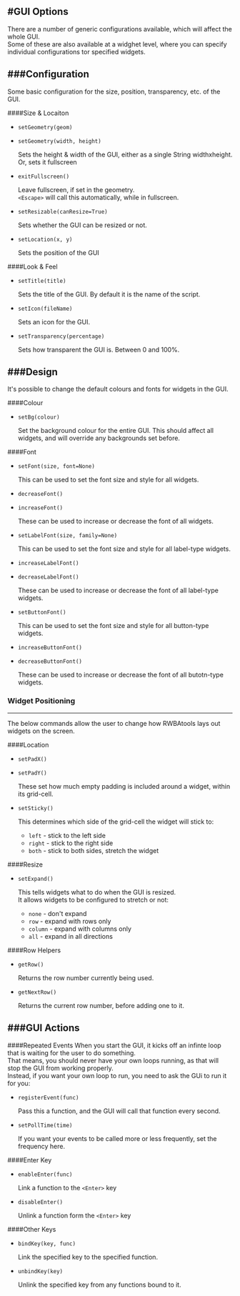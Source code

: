 #GUI Options
---
There are a number of generic configurations available, which will affect the whole GUI.  
Some of these are also available at a widghet level, where you can specify individual configurations tor specified widgets.  

###Configuration
---

Some basic configuration for the size, position, transparency, etc. of the GUI.

####Size & Locaiton

* `setGeometry(geom)`
* `setGeometry(width, height)`

    Sets the height & width of the GUI, either as a single String widthxheight.  
    Or, sets it fullscreen

* `exitFullscreen()`

    Leave fullscreen, if set in the geometry.  
    `<Escape>` will call this automatically, while in fullscreen.

* `setResizable(canResize=True)`

    Sets whether the GUI can be resized or not.

* `setLocation(x, y)`

    Sets the position of the GUI

####Look & Feel

* `setTitle(title)`

    Sets the title of the GUI. By default it is the name of the script.

* `setIcon(fileName)`

    Sets an icon for the GUI.

* `setTransparency(percentage)`

    Sets how transparent the GUI is. Between 0 and 100%.

###Design
----

It's possible to change the default colours and fonts for widgets in the GUI.

####Colour

* `setBg(colour)`

    Set the background colour for the entire GUI. This should affect all widgets, and will override any backgrounds set before.

####Font

* `setFont(size, font=None)`

    This can be used to set the font size and style for all widgets.

* `decreaseFont()`
* `increaseFont()`

    These can be used to increase or decrease the font of all widgets.

* `setLabelFont(size, family=None)`

    This can be used to set the font size and style for all label-type widgets.

* `increaseLabelFont()`
* `decreaseLabelFont()`

    These can be used to increase or decrease the font of all label-type widgets.

* `setButtonFont()`

    This can be used to set the font size and style for all button-type widgets.

* `increaseButtonFont()`
* `decreaseButtonFont()`

    These can be used to increase or decrease the font of all butotn-type widgets.

### Widget Positioning
----

The below commands allow the user to change how RWBAtools lays out widgets on the screen.

####Location

* `setPadX()`
* `setPadY()`

    These set how much empty padding is included around a widget, within its grid-cell.

* `setSticky()`

    This determines which side of the grid-cell the widget will stick to:

    * ```left``` - stick to the left side
    * ```right``` - stick to the right side
    * ```both``` - stick to both sides, stretch the widget

####Resize

* `setExpand()`

    This tells widgets what to do when the GUI is resized.  
    It allows widgets to be configured to stretch or not:

    * ```none``` - don't expand
    * ```row``` - expand with rows only
    * ```column``` - expand with columns only
    * ```all``` - expand in all directions

####Row Helpers

* `getRow()`

    Returns the row number currently being used.

* `getNextRow()`

    Returns the current row number, before adding one to it.

###GUI Actions
----
####Repeated Events
When you start the GUI, it kicks off an infinte loop that is waiting for the user to do something.  
That means, you should never have your own loops running, as that will stop the GUI from working properly.  
Instead, if you want your own loop to run, you need to ask the GUi to run it for you:  

* `registerEvent(func)`

    Pass this a function, and the GUI will call that function every second.

* `setPollTime(time)`

    If you want your events to be called more or less frequently, set the frequency here.

####Enter Key

* `enableEnter(func)`

    Link a function to the `<Enter>` key

* `disableEnter()`

    Unlink a function form the `<Enter>`  key

####Other Keys

* `bindKey(key, func)`

    Link the specified key to the specified function.

* `unbindKey(key)`

    Unlink the specified key from any functions bound to it.

